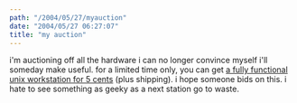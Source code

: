 ```yaml
---
path: "/2004/05/27/myauction" 
date: "2004/05/27 06:27:07" 
title: "my auction" 
---
```

i'm auctioning off all the hardware i can no longer convince myself i'll someday make useful. for a limited time only, you can get <a href="http://cgi.ebay.com/ws/eBayISAPI.dll?ViewItem&amp;item=4134151224">a fully functional unix workstation for 5 cents</a> (plus shipping). i hope someone bids on this. i hate to see something as geeky as a next station go to waste.